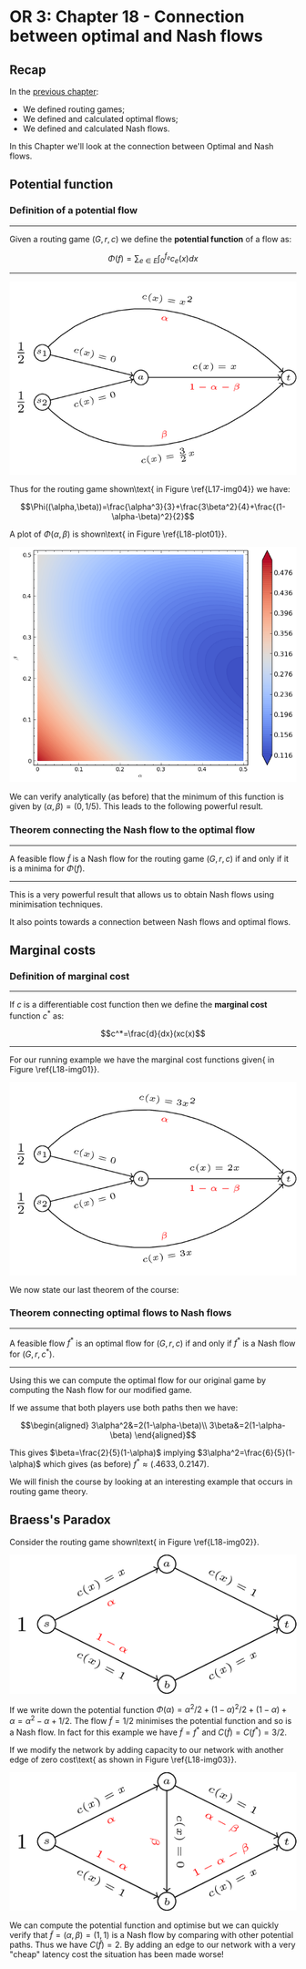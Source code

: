 # OR 3: Chapter 18 - Connection between optimal and Nash flows

## Recap

In the [previous chapter](Chapter_17_Routing_games.md):

- We defined routing games;
- We defined and calculated optimal flows;
- We defined and calculated Nash flows.

In this Chapter we'll look at the connection between Optimal and Nash flows.

## Potential function

### Definition of a potential flow

---

Given a routing game $(G,r,c)$ we define the **potential function** of a flow as:

$$\Phi(f)=\sum_{e\in E}\int_0^{f_e}c_e(x)dx$$

---


![A routing game.\label{L17-img04}](images/L17-img04.png)

Thus for the routing game shown\text{ in Figure \ref{L17-img04}} we have:

$$\Phi((\alpha,\beta))=\frac{\alpha^3}{3}+\frac{3\beta^2}{4}+\frac{(1-\alpha-\beta)^2}{2}$$

A plot of $\Phi(\alpha,\beta)$ is shown\text{ in Figure \ref{L18-plot01}}.

![$\Phi(\alpha,\beta)$.\label{L18-plot01}](plots/L18-plot01.png)

We can verify analytically (as before) that the minimum of this function is given by $(\alpha,\beta)=(0,1/5)$. This leads to the following powerful result.

### Theorem connecting the Nash flow to the optimal flow

---

A feasible flow $\tilde f$ is a Nash flow for the routing game $(G,r,c)$ if and only if it is a minima for $\Phi(f)$.

---

This is a very powerful result that allows us to obtain Nash flows using minimisation techniques.

It also points towards a connection between Nash flows and optimal flows.

## Marginal costs

### Definition of marginal cost

---

If $c$ is a differentiable cost function then we define the **marginal cost** function $c^*$ as:

$$c^*=\frac{d}{dx}(xc(x)$$

---

For our running example we have the marginal cost functions given\{ in Figure \ref{L18-img01}}.

![$(G,r,c)$.\label{L18-img01}](images/L18-img01.png)

We now state our last theorem of the course:

### Theorem connecting optimal flows to Nash flows

---

A feasible flow $f^*$ is an optimal flow for $(G,r,c)$ if and only if $f^*$ is a Nash flow for $(G,r,c^*)$.

---

Using this we can compute the optimal flow for our original game by computing the Nash flow for our modified game.

If we assume that both players use both paths then we have:

$$\begin{aligned}
3\alpha^2&=2(1-\alpha-\beta)\\
3\beta&=2(1-\alpha-\beta)
\end{aligned}$$

This gives $\beta=\frac{2}{5}(1-\alpha)$ implying $3\alpha^2=\frac{6}{5}(1-\alpha)$ which gives (as before) $f^* \approx(.4633,0.2147)$.


We will finish the course by looking at an interesting example that occurs in routing game theory.

## Braess's Paradox

Consider the routing game shown\text{ in Figure \ref{L18-img02}}.

![A simple routing game.\ref{L18-img02}](images/L18-img02.png)

If we write down the potential function $\Phi(\alpha)=\alpha^2/2+(1-\alpha)^2/2+(1-\alpha)+\alpha=\alpha^2 -\alpha + 1/2$. The flow $\tilde f=1/2$ minimises the potential function and so is a Nash flow. In fact for this example we have $\tilde f=f^*$ and $C(\tilde f)=C(f^*)=3/2$.

If we modify the network by adding capacity to our network with another edge of zero cost\text{ as shown in Figure \ref{L18-img03}}.

![Brass's Paradox. \label{L18-img03}](images/L18-img03.png)

We can compute the potential function and optimise but we can quickly verify that $\tilde f=(\alpha,\beta)=(1,1)$ is a Nash flow by comparing with other potential paths. Thus we have $C(\tilde f)=2$. By adding an edge to our network with a very "cheap" latency cost the situation has been made worse!
